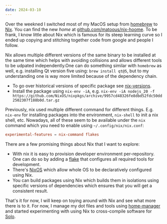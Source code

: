```yaml
---
date: 2024-03-10
---
```


Over the weekned I switched most of my MacOS setup from [homebrew](https://brew.sh/) to [Nix](https://nixos.org/). You can find the new _home_ at [github.com/matoous/nix-hoome](https://github.com/matoous/nix-home). To be frank, I know little about Nix which is famous for its steep learning curve so I ended up copying and stitching together code from google and people I follow.

Nix allows multiple different versions of the same binary to be installed at the same time which helps with avoiding collisions and allows different tools to be udpated independently.One can do something similar with `homebrew` as well, e.g. installing Qt version five using: `brew install qt@5`, but to my understanding one is way more limited because of the dependency chain.

- To go over historical versions of specific package see [nix-versions](https://lazamar.co.uk/nix-versions/?channel=nixpkgs-unstable&package=nodejs).
- Install the package using `nix-env -iA`, e.g. `nix-env -iA nodejs_20 -f https://github.com/NixOS/nixpkgs/archive/9957cd48326fe8dbd52fdc50dd2502307f188b0d.tar.gz`

Previously, nix used multiple different command for different things. E.g. `nix-env` for installing packages into the environment, `nix-shell` to init a nix shell, etc. Nowadays, all of these seem to be available under the `nix` command which you need to enable using `~/.config/nix/nix.conf`:

```conf
experimental-features = nix-command flakes
```

There are a few promising things about Nix that I want to explore:

- With nix it is easy to provision developer environment per-repository. One can do so by adding a [flake](https://nixos.wiki/wiki/Flakes) that configures all required tools for development.
- There's [NixOS](https://nixos.org/manual/nixos/stable/) which allow whole OS to be declaratively configured using Nix.
- You can build packages using Nix which builds them in isolations using specific versions of dependencies which ensures that you will get a consistent result.

That's it for now, I will keep on toying around with Nix and see what more there is to it. For now, I manage my dot files and tools using [home-manager](https://github.com/nix-community/home-manager) and started experimenting with using Nix to cross-compile software for [Solo](https://www.sumup.com/en-us/solo-card-reader/).

